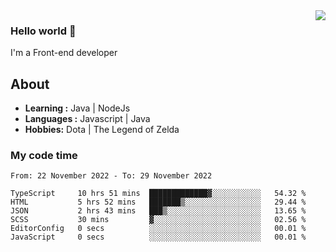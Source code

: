 <img align='right' src="https://github-readme-stats.vercel.app/api?username=jumodada&show_icons=true&theme=vue">

### Hello world 👋

I'm a Front-end developer 
    
## About
-  **Learning :** Java | NodeJs
-  **Languages :** Javascript | Java
-  **Hobbies:** Dota | The Legend of Zelda

### My code time

<!--START_SECTION:waka-->

```text
From: 22 November 2022 - To: 29 November 2022

TypeScript     10 hrs 51 mins  █████████████▓░░░░░░░░░░░   54.32 %
HTML           5 hrs 52 mins   ███████▒░░░░░░░░░░░░░░░░░   29.44 %
JSON           2 hrs 43 mins   ███▒░░░░░░░░░░░░░░░░░░░░░   13.65 %
SCSS           30 mins         ▓░░░░░░░░░░░░░░░░░░░░░░░░   02.56 %
EditorConfig   0 secs          ░░░░░░░░░░░░░░░░░░░░░░░░░   00.01 %
JavaScript     0 secs          ░░░░░░░░░░░░░░░░░░░░░░░░░   00.01 %
```

<!--END_SECTION:waka-->
